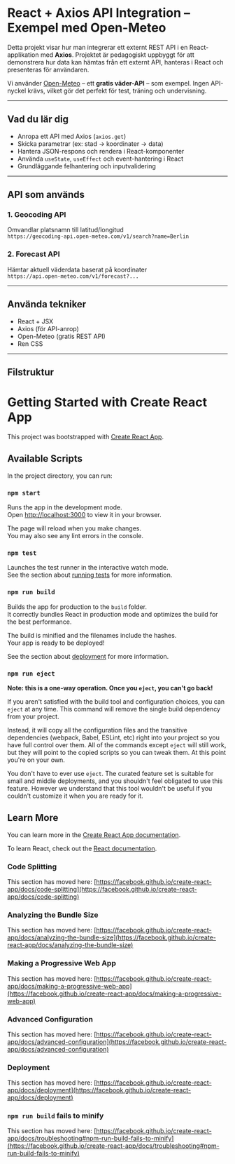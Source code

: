 # React + Axios API Integration – Exempel med Open-Meteo

Detta projekt visar hur man integrerar ett externt REST API i en React-applikation med **Axios**. Projektet är pedagogiskt uppbyggt för att demonstrera hur data kan hämtas från ett externt API, hanteras i React och presenteras för användaren.

Vi använder [Open-Meteo](https://open-meteo.com/) – ett **gratis väder-API** – som exempel. Ingen API-nyckel krävs, vilket gör det perfekt för test, träning och undervisning.

---

## Vad du lär dig

-  Anropa ett API med Axios (`axios.get`)
-  Skicka parametrar (ex: stad → koordinater → data)
-  Hantera JSON-respons och rendera i React-komponenter
-  Använda `useState`, `useEffect` och event-hantering i React
-  Grundläggande felhantering och inputvalidering

---

## API som används

### 1. **Geocoding API**
Omvandlar platsnamn till latitud/longitud  
`https://geocoding-api.open-meteo.com/v1/search?name=Berlin`

### 2. **Forecast API**
Hämtar aktuell väderdata baserat på koordinater  
`https://api.open-meteo.com/v1/forecast?...`

---

##  Använda tekniker

- React + JSX
- Axios (för API-anrop)
- Open-Meteo (gratis REST API)
- Ren CSS

---

##  Filstruktur



# Getting Started with Create React App

This project was bootstrapped with [Create React App](https://github.com/facebook/create-react-app).

## Available Scripts

In the project directory, you can run:

### `npm start`

Runs the app in the development mode.\
Open [http://localhost:3000](http://localhost:3000) to view it in your browser.

The page will reload when you make changes.\
You may also see any lint errors in the console.

### `npm test`

Launches the test runner in the interactive watch mode.\
See the section about [running tests](https://facebook.github.io/create-react-app/docs/running-tests) for more information.

### `npm run build`

Builds the app for production to the `build` folder.\
It correctly bundles React in production mode and optimizes the build for the best performance.

The build is minified and the filenames include the hashes.\
Your app is ready to be deployed!

See the section about [deployment](https://facebook.github.io/create-react-app/docs/deployment) for more information.

### `npm run eject`

**Note: this is a one-way operation. Once you `eject`, you can't go back!**

If you aren't satisfied with the build tool and configuration choices, you can `eject` at any time. This command will remove the single build dependency from your project.

Instead, it will copy all the configuration files and the transitive dependencies (webpack, Babel, ESLint, etc) right into your project so you have full control over them. All of the commands except `eject` will still work, but they will point to the copied scripts so you can tweak them. At this point you're on your own.

You don't have to ever use `eject`. The curated feature set is suitable for small and middle deployments, and you shouldn't feel obligated to use this feature. However we understand that this tool wouldn't be useful if you couldn't customize it when you are ready for it.

## Learn More

You can learn more in the [Create React App documentation](https://facebook.github.io/create-react-app/docs/getting-started).

To learn React, check out the [React documentation](https://reactjs.org/).

### Code Splitting

This section has moved here: [https://facebook.github.io/create-react-app/docs/code-splitting](https://facebook.github.io/create-react-app/docs/code-splitting)

### Analyzing the Bundle Size

This section has moved here: [https://facebook.github.io/create-react-app/docs/analyzing-the-bundle-size](https://facebook.github.io/create-react-app/docs/analyzing-the-bundle-size)

### Making a Progressive Web App

This section has moved here: [https://facebook.github.io/create-react-app/docs/making-a-progressive-web-app](https://facebook.github.io/create-react-app/docs/making-a-progressive-web-app)

### Advanced Configuration

This section has moved here: [https://facebook.github.io/create-react-app/docs/advanced-configuration](https://facebook.github.io/create-react-app/docs/advanced-configuration)

### Deployment

This section has moved here: [https://facebook.github.io/create-react-app/docs/deployment](https://facebook.github.io/create-react-app/docs/deployment)

### `npm run build` fails to minify

This section has moved here: [https://facebook.github.io/create-react-app/docs/troubleshooting#npm-run-build-fails-to-minify](https://facebook.github.io/create-react-app/docs/troubleshooting#npm-run-build-fails-to-minify)

